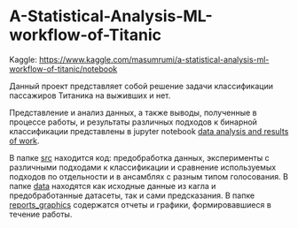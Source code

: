 # A-Statistical-Analysis-ML-workflow-of-Titanic
Kaggle: https://www.kaggle.com/masumrumi/a-statistical-analysis-ml-workflow-of-titanic/notebook

Данный проект представляет собой решение задачи классификации пассажиров Титаника на выживших и нет.

Представление и анализ данных, а также выводы, полученные в процессе работы, и результаты различных 
подходов к бинарной классификации представлены в jupyter notebook [data analysis and results of work](https://github.com/pavlyuchenkomaria/A-Statistical-Analysis-ML-workflow-of-Titanic/blob/4952ac789334a353a2ff558ff666d2c099c294e0/data_analysis_and_results_of_work.ipynb).

В папке [src](https://github.com/pavlyuchenkomaria/A-Statistical-Analysis-ML-workflow-of-Titanic/tree/main/src) находится код: предобработка данных, эксперименты с различными 
подходами к классификации и сравнение используемых подходов по отдельности и в ансамблях с разным типом голосования.
В папке [data](https://github.com/pavlyuchenkomaria/A-Statistical-Analysis-ML-workflow-of-Titanic/tree/main/data) находятся как исходные данные из кагла и предобработанные датасеты, так и сами предсказания.
В папке [reports_graphics](https://github.com/pavlyuchenkomaria/A-Statistical-Analysis-ML-workflow-of-Titanic/tree/main/reports_graphics) содержатся отчеты и графики, формировавшиеся в течение работы.
